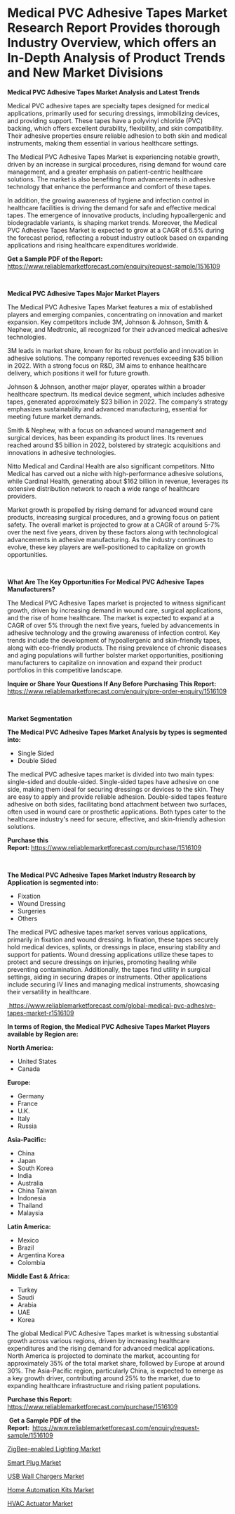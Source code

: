 <p><h1>Medical PVC Adhesive Tapes Market Research Report Provides thorough Industry Overview, which offers an In-Depth Analysis of Product Trends and New Market Divisions</h1></p><p><strong>Medical PVC Adhesive Tapes Market Analysis and Latest Trends</strong></p>
<p><p>Medical PVC adhesive tapes are specialty tapes designed for medical applications, primarily used for securing dressings, immobilizing devices, and providing support. These tapes have a polyvinyl chloride (PVC) backing, which offers excellent durability, flexibility, and skin compatibility. Their adhesive properties ensure reliable adhesion to both skin and medical instruments, making them essential in various healthcare settings.</p><p>The Medical PVC Adhesive Tapes Market is experiencing notable growth, driven by an increase in surgical procedures, rising demand for wound care management, and a greater emphasis on patient-centric healthcare solutions. The market is also benefiting from advancements in adhesive technology that enhance the performance and comfort of these tapes. </p><p>In addition, the growing awareness of hygiene and infection control in healthcare facilities is driving the demand for safe and effective medical tapes. The emergence of innovative products, including hypoallergenic and biodegradable variants, is shaping market trends. Moreover, the Medical PVC Adhesive Tapes Market is expected to grow at a CAGR of 6.5% during the forecast period, reflecting a robust industry outlook based on expanding applications and rising healthcare expenditures worldwide.</p></p>
<p><strong>Get a Sample PDF of the Report:&nbsp;</strong> <a href="https://www.reliablemarketforecast.com/enquiry/request-sample/1516109?utm_campaign=1755&utm_medium=2&utm_source=Github&utm_content=ia&utm_term=27102024&utm_id=medical-pvc-adhesive-tapes">https://www.reliablemarketforecast.com/enquiry/request-sample/1516109</a></p>
<p>&nbsp;</p>
<p><strong>Medical PVC Adhesive Tapes Major Market Players</strong></p>
<p><p>The Medical PVC Adhesive Tapes Market features a mix of established players and emerging companies, concentrating on innovation and market expansion. Key competitors include 3M, Johnson & Johnson, Smith & Nephew, and Medtronic, all recognized for their advanced medical adhesive technologies.</p><p>3M leads in market share, known for its robust portfolio and innovation in adhesive solutions. The company reported revenues exceeding $35 billion in 2022. With a strong focus on R&D, 3M aims to enhance healthcare delivery, which positions it well for future growth.</p><p>Johnson & Johnson, another major player, operates within a broader healthcare spectrum. Its medical device segment, which includes adhesive tapes, generated approximately $23 billion in 2022. The company’s strategy emphasizes sustainability and advanced manufacturing, essential for meeting future market demands.</p><p>Smith & Nephew, with a focus on advanced wound management and surgical devices, has been expanding its product lines. Its revenues reached around $5 billion in 2022, bolstered by strategic acquisitions and innovations in adhesive technologies.</p><p>Nitto Medical and Cardinal Health are also significant competitors. Nitto Medical has carved out a niche with high-performance adhesive solutions, while Cardinal Health, generating about $162 billion in revenue, leverages its extensive distribution network to reach a wide range of healthcare providers.</p><p>Market growth is propelled by rising demand for advanced wound care products, increasing surgical procedures, and a growing focus on patient safety. The overall market is projected to grow at a CAGR of around 5-7% over the next five years, driven by these factors along with technological advancements in adhesive manufacturing. As the industry continues to evolve, these key players are well-positioned to capitalize on growth opportunities.</p></p>
<p>&nbsp;</p>
<p><strong>What Are The Key Opportunities For Medical PVC Adhesive Tapes Manufacturers?</strong></p>
<p><p>The Medical PVC Adhesive Tapes market is projected to witness significant growth, driven by increasing demand in wound care, surgical applications, and the rise of home healthcare. The market is expected to expand at a CAGR of over 5% through the next five years, fueled by advancements in adhesive technology and the growing awareness of infection control. Key trends include the development of hypoallergenic and skin-friendly tapes, along with eco-friendly products. The rising prevalence of chronic diseases and aging populations will further bolster market opportunities, positioning manufacturers to capitalize on innovation and expand their product portfolios in this competitive landscape.</p></p>
<p><strong>Inquire or Share Your Questions If Any Before Purchasing This Report:</strong> <a href="https://www.reliablemarketforecast.com/enquiry/pre-order-enquiry/1516109?utm_campaign=1755&utm_medium=2&utm_source=Github&utm_content=ia&utm_term=27102024&utm_id=medical-pvc-adhesive-tapes">https://www.reliablemarketforecast.com/enquiry/pre-order-enquiry/1516109</a></p>
<p>&nbsp;</p>
<p><strong>Market Segmentation</strong></p>
<p><strong>The Medical PVC Adhesive Tapes Market Analysis by types is segmented into:</strong></p>
<p><ul><li>Single Sided</li><li>Double Sided</li></ul></p>
<p><p>The medical PVC adhesive tapes market is divided into two main types: single-sided and double-sided. Single-sided tapes have adhesive on one side, making them ideal for securing dressings or devices to the skin. They are easy to apply and provide reliable adhesion. Double-sided tapes feature adhesive on both sides, facilitating bond attachment between two surfaces, often used in wound care or prosthetic applications. Both types cater to the healthcare industry's need for secure, effective, and skin-friendly adhesion solutions.</p></p>
<p><strong>Purchase this Report:&nbsp;</strong><a href="https://www.reliablemarketforecast.com/purchase/1516109?utm_campaign=1755&utm_medium=2&utm_source=Github&utm_content=ia&utm_term=27102024&utm_id=medical-pvc-adhesive-tapes">https://www.reliablemarketforecast.com/purchase/1516109</a></p>
<p>&nbsp;</p>
<p><strong>The Medical PVC Adhesive Tapes Market Industry Research by Application is segmented into:</strong></p>
<p><ul><li>Fixation</li><li>Wound Dressing</li><li>Surgeries</li><li>Others</li></ul></p>
<p><p>The medical PVC adhesive tapes market serves various applications, primarily in fixation and wound dressing. In fixation, these tapes securely hold medical devices, splints, or dressings in place, ensuring stability and support for patients. Wound dressing applications utilize these tapes to protect and secure dressings on injuries, promoting healing while preventing contamination. Additionally, the tapes find utility in surgical settings, aiding in securing drapes or instruments. Other applications include securing IV lines and managing medical instruments, showcasing their versatility in healthcare.</p></p>
<p><a href="https://www.reliablemarketforecast.com/global-medical-pvc-adhesive-tapes-market-r1516109?utm_campaign=1755&utm_medium=2&utm_source=Github&utm_content=ia&utm_term=27102024&utm_id=medical-pvc-adhesive-tapes">&nbsp;https://www.reliablemarketforecast.com/global-medical-pvc-adhesive-tapes-market-r1516109</a></p>
<p><strong>In terms of Region, the Medical PVC Adhesive Tapes Market Players available by Region are:</strong></p>
<p>
    <p> <strong> North America: </strong>
        <ul>
            <li>United States</li>
            <li>Canada</li>
        </ul>
        </p> 
    <p> <strong> Europe: </strong>
        <ul>
            <li>Germany</li>
            <li>France</li>
            <li>U.K.</li>
            <li>Italy</li>
            <li>Russia</li>
        </ul>
        </p> 
    <p> <strong> Asia-Pacific: </strong>
        <ul>
            <li>China</li>
            <li>Japan</li>
            <li>South Korea</li>
            <li>India</li>
            <li>Australia</li>
            <li>China Taiwan</li>
            <li>Indonesia</li>
            <li>Thailand</li>
            <li>Malaysia</li>
        </ul>
        </p> 
    <p> <strong> Latin America: </strong>
        <ul>
            <li>Mexico</li>
            <li>Brazil</li>
            <li>Argentina Korea</li>
            <li>Colombia</li>
        </ul>
        </p> 
    <p> <strong> Middle East & Africa: </strong>
        <ul>
            <li>Turkey</li>
            <li>Saudi</li>
            <li>Arabia</li>
            <li>UAE</li>
            <li>Korea</li>
        </ul>
    </p>
    </p>
<p><p>The global Medical PVC Adhesive Tapes market is witnessing substantial growth across various regions, driven by increasing healthcare expenditures and the rising demand for advanced medical applications. North America is projected to dominate the market, accounting for approximately 35% of the total market share, followed by Europe at around 30%. The Asia-Pacific region, particularly China, is expected to emerge as a key growth driver, contributing around 25% to the market, due to expanding healthcare infrastructure and rising patient populations.</p></p>
<p><strong>Purchase this Report: </strong><a href="https://www.reliablemarketforecast.com/purchase/1516109?utm_campaign=1755&utm_medium=2&utm_source=Github&utm_content=ia&utm_term=27102024&utm_id=medical-pvc-adhesive-tapes">https://www.reliablemarketforecast.com/purchase/1516109</a></p>
<p>&nbsp;<strong>Get a Sample PDF of the Report:&nbsp;&nbsp;</strong><a href="https://www.reliablemarketforecast.com/enquiry/request-sample/1516109?utm_campaign=1755&utm_medium=2&utm_source=Github&utm_content=ia&utm_term=27102024&utm_id=medical-pvc-adhesive-tapes">https://www.reliablemarketforecast.com/enquiry/request-sample/1516109</a></p>
<p><strong></strong></p>
<p><p><a href="https://www.linkedin.com/pulse/unlocking-growth-potential-strategic-analysis-zigbee-enabled-axfoe?trk=public_post_embed_feed-article-content&utm_campaign=1755&utm_medium=2&utm_source=Github&utm_content=ia&utm_term=27102024&utm_id=medical-pvc-adhesive-tapes">ZigBee-enabled Lighting Market</a></p><p><a href="https://www.linkedin.com/pulse/smart-plug-market-transformation-comparative-analysis-2024-2031-krxfe?trk=public_post_embed_feed-article-content&utm_campaign=1755&utm_medium=2&utm_source=Github&utm_content=ia&utm_term=27102024&utm_id=medical-pvc-adhesive-tapes">Smart Plug Market</a></p><p><a href="https://www.linkedin.com/pulse/trends-global-usb-wall-chargers-market-forecast-analysis-2024-i6jye?trk=public_post_embed_feed-article-content&utm_campaign=1755&utm_medium=2&utm_source=Github&utm_content=ia&utm_term=27102024&utm_id=medical-pvc-adhesive-tapes">USB Wall Chargers Market</a></p><p><a href="https://www.linkedin.com/pulse/home-automation-kits-market-research-report-exploring-size-obbke?trk=public_post_embed_feed-article-content&utm_campaign=1755&utm_medium=2&utm_source=Github&utm_content=ia&utm_term=27102024&utm_id=medical-pvc-adhesive-tapes">Home Automation Kits Market</a></p><p><a href="https://www.linkedin.com/pulse/hvac-actuator-market-overview-global-trends-future-prospects-jdnne?trk=public_post_embed_feed-article-content&utm_campaign=1755&utm_medium=2&utm_source=Github&utm_content=ia&utm_term=27102024&utm_id=medical-pvc-adhesive-tapes">HVAC Actuator Market</a></p></p>